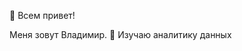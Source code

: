  👋 Всем привет!
 
 Меня зовут Владимир.
 👀 Изучаю аналитику данных


<!---
sorrero/sorrero is a ✨ special ✨ repository because its `README.md` (this file) appears on your GitHub profile.
You can click the Preview link to take a look at your changes.
--->
